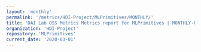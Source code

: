 ```yaml
---
layout: 'monthly'
permalink: '/metrics/HDI-Project/MLPrimitives/MONTHLY/'
title: 'DAI Lab OSS Metrics Metrics report for MLPrimitives | MONTHLY-REPORT-2020-03-01'
organization: 'HDI-Project'
repository: 'MLPrimitives'
current_date: '2020-03-01'
---
```

